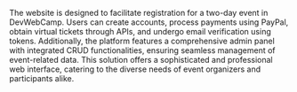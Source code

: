 
The website is designed to facilitate registration for a two-day event in DevWebCamp. Users can create accounts, process payments using PayPal, obtain virtual tickets through APIs, and undergo email verification using tokens. 
Additionally, the platform features a comprehensive admin panel with integrated CRUD functionalities, ensuring seamless management of event-related data. 
This solution offers a sophisticated and professional web interface, catering to the diverse needs of event organizers and participants alike.
